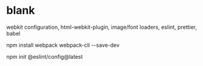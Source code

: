 # blank

webkit configuration, html-webkit-plugin, image/font loaders, eslint, prettier, babel

npm install webpack webpack-cli --save-dev

npm init @eslint/config@latest
